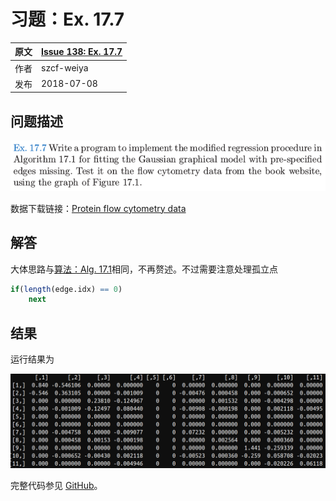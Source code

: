 # 习题：Ex. 17.7

| 原文   | [Issue 138: Ex. 17.7](https://github.com/szcf-weiya/ESL-CN/issues/138) |
| ---- | ---------------------------------------- |
| 作者   | szcf-weiya                               |
| 发布 | 2018-07-08 |

## 问题描述

![](ex-17-7.png)

数据下载链接：[Protein flow cytometry data](https://web.stanford.edu/~hastie/ElemStatLearn/)

## 解答

大体思路与[算法：Alg. 17.1](alg-17-1/index.html)相同，不再赘述。不过需要注意处理孤立点

```r
if(length(edge.idx) == 0)
    next
```

## 结果

运行结果为

![](res-ex-17-7.png)

完整代码参见 [GitHub](https://github.com/szcf-weiya/ESL-CN/tree/master/docs/notes/Graph/ex-17-7.R)。